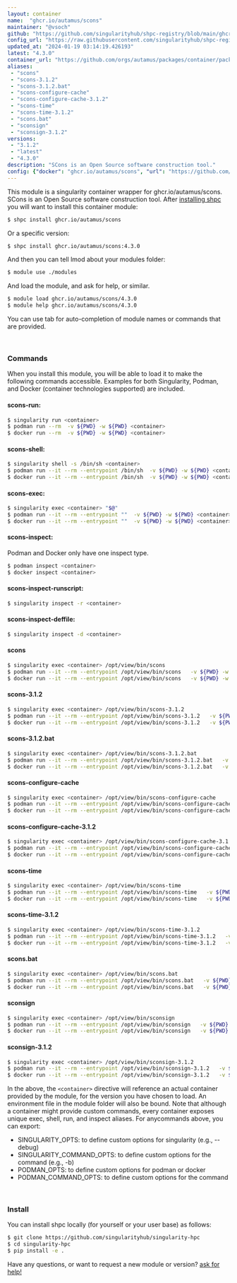 ```yaml
---
layout: container
name:  "ghcr.io/autamus/scons"
maintainer: "@vsoch"
github: "https://github.com/singularityhub/shpc-registry/blob/main/ghcr.io/autamus/scons/container.yaml"
config_url: "https://raw.githubusercontent.com/singularityhub/shpc-registry/main/ghcr.io/autamus/scons/container.yaml"
updated_at: "2024-01-19 03:14:19.426193"
latest: "4.3.0"
container_url: "https://github.com/orgs/autamus/packages/container/package/scons"
aliases:
 - "scons"
 - "scons-3.1.2"
 - "scons-3.1.2.bat"
 - "scons-configure-cache"
 - "scons-configure-cache-3.1.2"
 - "scons-time"
 - "scons-time-3.1.2"
 - "scons.bat"
 - "sconsign"
 - "sconsign-3.1.2"
versions:
 - "3.1.2"
 - "latest"
 - "4.3.0"
description: "SCons is an Open Source software construction tool."
config: {"docker": "ghcr.io/autamus/scons", "url": "https://github.com/orgs/autamus/packages/container/package/scons", "maintainer": "@vsoch", "description": "SCons is an Open Source software construction tool.", "latest": {"4.3.0": "sha256:fe5158258e37b744d27c58cddf50e077b1a17113eb957cf3e8e9305f2a8e2d46"}, "tags": {"3.1.2": "sha256:118047c12783c1d331f8b8a3600994b84b398a79f199cff1d5f8bb02860a599f", "latest": "sha256:fe5158258e37b744d27c58cddf50e077b1a17113eb957cf3e8e9305f2a8e2d46", "4.3.0": "sha256:fe5158258e37b744d27c58cddf50e077b1a17113eb957cf3e8e9305f2a8e2d46"}, "aliases": {"scons": "/opt/view/bin/scons", "scons-3.1.2": "/opt/view/bin/scons-3.1.2", "scons-3.1.2.bat": "/opt/view/bin/scons-3.1.2.bat", "scons-configure-cache": "/opt/view/bin/scons-configure-cache", "scons-configure-cache-3.1.2": "/opt/view/bin/scons-configure-cache-3.1.2", "scons-time": "/opt/view/bin/scons-time", "scons-time-3.1.2": "/opt/view/bin/scons-time-3.1.2", "scons.bat": "/opt/view/bin/scons.bat", "sconsign": "/opt/view/bin/sconsign", "sconsign-3.1.2": "/opt/view/bin/sconsign-3.1.2"}}
---
```


This module is a singularity container wrapper for ghcr.io/autamus/scons.
SCons is an Open Source software construction tool.
After [installing shpc](#install) you will want to install this container module:


```bash
$ shpc install ghcr.io/autamus/scons
```

Or a specific version:

```bash
$ shpc install ghcr.io/autamus/scons:4.3.0
```

And then you can tell lmod about your modules folder:

```bash
$ module use ./modules
```

And load the module, and ask for help, or similar.

```bash
$ module load ghcr.io/autamus/scons/4.3.0
$ module help ghcr.io/autamus/scons/4.3.0
```

You can use tab for auto-completion of module names or commands that are provided.

<br>

### Commands

When you install this module, you will be able to load it to make the following commands accessible.
Examples for both Singularity, Podman, and Docker (container technologies supported) are included.

#### scons-run:

```bash
$ singularity run <container>
$ podman run --rm  -v ${PWD} -w ${PWD} <container>
$ docker run --rm  -v ${PWD} -w ${PWD} <container>
```

#### scons-shell:

```bash
$ singularity shell -s /bin/sh <container>
$ podman run --it --rm --entrypoint /bin/sh  -v ${PWD} -w ${PWD} <container>
$ docker run --it --rm --entrypoint /bin/sh  -v ${PWD} -w ${PWD} <container>
```

#### scons-exec:

```bash
$ singularity exec <container> "$@"
$ podman run --it --rm --entrypoint ""  -v ${PWD} -w ${PWD} <container> "$@"
$ docker run --it --rm --entrypoint ""  -v ${PWD} -w ${PWD} <container> "$@"
```

#### scons-inspect:

Podman and Docker only have one inspect type.

```bash
$ podman inspect <container>
$ docker inspect <container>
```

#### scons-inspect-runscript:

```bash
$ singularity inspect -r <container>
```

#### scons-inspect-deffile:

```bash
$ singularity inspect -d <container>
```


#### scons

```bash
$ singularity exec <container> /opt/view/bin/scons
$ podman run --it --rm --entrypoint /opt/view/bin/scons   -v ${PWD} -w ${PWD} <container> -c " $@"
$ docker run --it --rm --entrypoint /opt/view/bin/scons   -v ${PWD} -w ${PWD} <container> -c " $@"
```


#### scons-3.1.2

```bash
$ singularity exec <container> /opt/view/bin/scons-3.1.2
$ podman run --it --rm --entrypoint /opt/view/bin/scons-3.1.2   -v ${PWD} -w ${PWD} <container> -c " $@"
$ docker run --it --rm --entrypoint /opt/view/bin/scons-3.1.2   -v ${PWD} -w ${PWD} <container> -c " $@"
```


#### scons-3.1.2.bat

```bash
$ singularity exec <container> /opt/view/bin/scons-3.1.2.bat
$ podman run --it --rm --entrypoint /opt/view/bin/scons-3.1.2.bat   -v ${PWD} -w ${PWD} <container> -c " $@"
$ docker run --it --rm --entrypoint /opt/view/bin/scons-3.1.2.bat   -v ${PWD} -w ${PWD} <container> -c " $@"
```


#### scons-configure-cache

```bash
$ singularity exec <container> /opt/view/bin/scons-configure-cache
$ podman run --it --rm --entrypoint /opt/view/bin/scons-configure-cache   -v ${PWD} -w ${PWD} <container> -c " $@"
$ docker run --it --rm --entrypoint /opt/view/bin/scons-configure-cache   -v ${PWD} -w ${PWD} <container> -c " $@"
```


#### scons-configure-cache-3.1.2

```bash
$ singularity exec <container> /opt/view/bin/scons-configure-cache-3.1.2
$ podman run --it --rm --entrypoint /opt/view/bin/scons-configure-cache-3.1.2   -v ${PWD} -w ${PWD} <container> -c " $@"
$ docker run --it --rm --entrypoint /opt/view/bin/scons-configure-cache-3.1.2   -v ${PWD} -w ${PWD} <container> -c " $@"
```


#### scons-time

```bash
$ singularity exec <container> /opt/view/bin/scons-time
$ podman run --it --rm --entrypoint /opt/view/bin/scons-time   -v ${PWD} -w ${PWD} <container> -c " $@"
$ docker run --it --rm --entrypoint /opt/view/bin/scons-time   -v ${PWD} -w ${PWD} <container> -c " $@"
```


#### scons-time-3.1.2

```bash
$ singularity exec <container> /opt/view/bin/scons-time-3.1.2
$ podman run --it --rm --entrypoint /opt/view/bin/scons-time-3.1.2   -v ${PWD} -w ${PWD} <container> -c " $@"
$ docker run --it --rm --entrypoint /opt/view/bin/scons-time-3.1.2   -v ${PWD} -w ${PWD} <container> -c " $@"
```


#### scons.bat

```bash
$ singularity exec <container> /opt/view/bin/scons.bat
$ podman run --it --rm --entrypoint /opt/view/bin/scons.bat   -v ${PWD} -w ${PWD} <container> -c " $@"
$ docker run --it --rm --entrypoint /opt/view/bin/scons.bat   -v ${PWD} -w ${PWD} <container> -c " $@"
```


#### sconsign

```bash
$ singularity exec <container> /opt/view/bin/sconsign
$ podman run --it --rm --entrypoint /opt/view/bin/sconsign   -v ${PWD} -w ${PWD} <container> -c " $@"
$ docker run --it --rm --entrypoint /opt/view/bin/sconsign   -v ${PWD} -w ${PWD} <container> -c " $@"
```


#### sconsign-3.1.2

```bash
$ singularity exec <container> /opt/view/bin/sconsign-3.1.2
$ podman run --it --rm --entrypoint /opt/view/bin/sconsign-3.1.2   -v ${PWD} -w ${PWD} <container> -c " $@"
$ docker run --it --rm --entrypoint /opt/view/bin/sconsign-3.1.2   -v ${PWD} -w ${PWD} <container> -c " $@"
```



In the above, the `<container>` directive will reference an actual container provided
by the module, for the version you have chosen to load. An environment file in the
module folder will also be bound. Note that although a container
might provide custom commands, every container exposes unique exec, shell, run, and
inspect aliases. For anycommands above, you can export:

 - SINGULARITY_OPTS: to define custom options for singularity (e.g., --debug)
 - SINGULARITY_COMMAND_OPTS: to define custom options for the command (e.g., -b)
 - PODMAN_OPTS: to define custom options for podman or docker
 - PODMAN_COMMAND_OPTS: to define custom options for the command

<br>

### Install

You can install shpc locally (for yourself or your user base) as follows:

```bash
$ git clone https://github.com/singularityhub/singularity-hpc
$ cd singularity-hpc
$ pip install -e .
```

Have any questions, or want to request a new module or version? [ask for help!](https://github.com/singularityhub/singularity-hpc/issues)